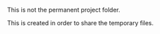 This is not the permanent project folder.

This is created in order to share the temporary files.


